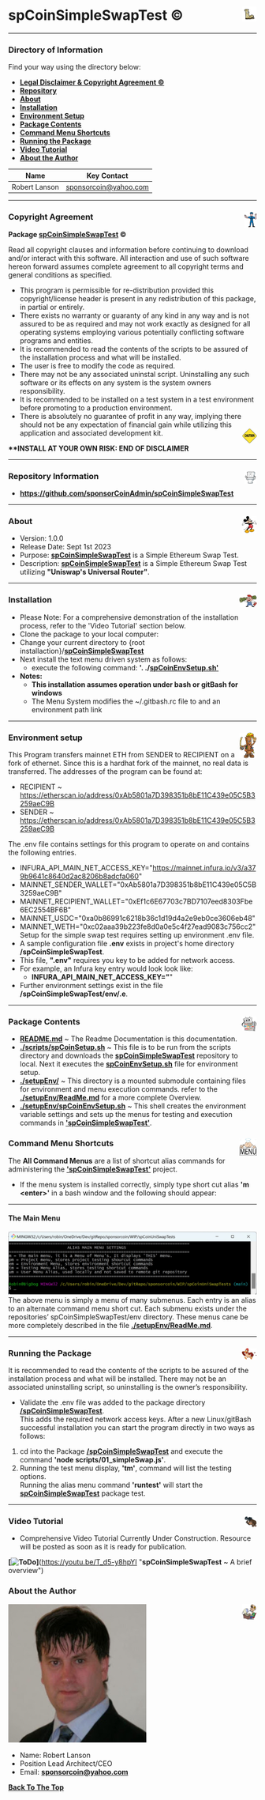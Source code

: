 # spCoinSimpleSwapTest ©<img src="https://github.com/sponsorCoinAdmin/spCoinImages/blob/main/boot1.png" width="6%" align= "right">
---
### Directory of Information
Find your way using the directory below:
<b>
- [Legal Disclaimer & Copyright Agreement ©](#copyright-agreement)
- [Repository](#repository-information)
- [About](#about)
- [Installation](#installation)
- [Environment Setup](#environment-setup)
- [Package Contents](#package-contents)
- [Command Menu Shortcuts](#command-menu-shortcuts)
- [Running the Package](#running-the-package)
- [Video Tutorial](#video-tutorial)
- [About the Author](#about-the-author)
 </b>
 
 Name  | Key Contact
------------- | -------------
Robert Lanson | sponsorcoin@yahoo.com

- - - -
### Copyright Agreement<img src="https://github.com/sponsorCoinAdmin/spCoinImages/blob/main/policeman.png" width="5%" align= "right">
<b>Package [<b>spCoinSimpleSwapTest</b>](https://github.com/sponsorCoinAdmin/spCoinSimpleSwapTest/tree/main) ©</b> 

Read all copyright clauses and information before continuing to download and/or interact with this software. All interaction and use of such software hereon forward assumes complete agreement to all copyright terms and general conditions as specified. 

- This program is permissible for re-distribution provided this copyright/license header is present in any redistribution of this package, in partial or entirely.  
- There exists no warranty or guaranty of any kind in any way and is not assured to be as required and may not work exactly as designed for all operating systems employing various potentially conflicting software programs and entities.  
- It is recommended to read the contents of the scripts to be assured of the installation process and what will be installed. 
- The user is free to modify the code as required. 
- There may not be any associated uninstal script. Uninstalling any such software or its effects on any system is the system owners responsibility.
- It is recommended to be installed on a test system in a test environment before promoting to a production environment.
- There is absolutely no guarantee of profit in any way, implying there should not be any expectation of financial gain while utilizing this application and associated development kit.</b><img src="https://github.com/sponsorCoinAdmin/spCoinImages/blob/main//caution.png" width="6%" align= "right"></b>

<b>**INSTALL AT YOUR OWN RISK: END OF DISCLAIMER</b>
 - - - -
### Repository Information<img src="https://github.com/sponsorCoinAdmin/spCoinImages/blob/main/repository.png" width="5%" align= "right">
- <b>https://github.com/sponsorCoinAdmin/spCoinSimpleSwapTest</b>
- - - -
### About<img src="https://github.com/sponsorCoinAdmin/spCoinImages/blob/main/aboutMickey.png" width="6%" align= "right">
- Version: 1.0.0
- Release Date: Sept 1st 2023
- Purpose: [<b>spCoinSimpleSwapTest</b>](https://github.com/sponsorCoinAdmin/spCoinSimpleSwapTest/tree/main) is a Simple Ethereum Swap Test.
- Description: [<b>spCoinSimpleSwapTest</b>](https://github.com/sponsorCoinAdmin/spCoinSimpleSwapTest/tree/main) is a Simple Ethereum Swap Test utilizing <b>"Uniswap's Universal Router"</b>.
 - - - -
### Installation<img src="https://github.com/sponsorCoinAdmin/spCoinImages/blob/main/installation.png" width="7%" align= "right">
- Please Note: For a comprehensive demonstration of the installation process, refer to the 'Video Tutorial' section below.
- Clone the package to your local computer:
- Change your current directory to {root installaction}/[<b>spCoinSimpleSwapTest</b>](https://github.com/sponsorCoinAdmin/spCoinSimpleSwapTest/tree/main)
- Next install the text menu driven system as follows:
    - execute the following command: <b>'. ./[<b>spCoinEnvSetup.sh</b>'](https://github.com/sponsorCoinAdmin/spCoinSetupEnv/blob/main/spCoinEnvSetup.sh)</b>
- <b>Notes:
    - This installation assumes operation under bash or gitBash for windows</b>
    - The Menu System modifies the ~/.gitbash.rc file to and an environment path link
 - - - -
### Environment setup<img src="https://github.com/sponsorCoinAdmin/spCoinImages/blob/main/setup6.png" width="7%" align= "right">
This Program transfers mainnet ETH from SENDER to RECIPIENT on a fork of ethernet. Since this is a hardhat fork of the mainnet, no real data is transferred. The addresses of the program can be found at:
- RECIPIENT ~ https://etherscan.io/address/0xAb5801a7D398351b8bE11C439e05C5B3259aeC9B
- SENDER ~ https://etherscan.io/address/0xAb5801a7D398351b8bE11C439e05C5B3259aeC9B

 The .env file contains settings for this program to operate on and contains the following entries.
- INFURA_API_MAIN_NET_ACCESS_KEY="https://mainnet.infura.io/v3/a379b9641c8640d2ac8206b8adcfa060"
- MAINNET_SENDER_WALLET="0xAb5801a7D398351b8bE11C439e05C5B3259aeC9B"
- MAINNET_RECIPIENT_WALLET="0xEf1c6E67703c7BD7107eed8303Fbe6EC2554BF6B"
- MAINNET_USDC="0xa0b86991c6218b36c1d19d4a2e9eb0ce3606eb48"
- MAINNET_WETH="0xc02aaa39b223fe8d0a0e5c4f27ead9083c756cc2"
Setup for the simple swap test requires setting up environment .env file.
- A sample configuration file <b>.env</b> exists in  project's home directory <b>/spCoinSimpleSwapTest</b>.
- This file, <b>".env"</b> requires you key to be added for network access.
- For example, an Infura key entry would look look like:
  - <b>INFURA_API_MAIN_NET_ACCESS_KEY="<Your Infura Key Here></b>"
- Further environment settings exist in the file <b>/spCoinSimpleSwapTest/env/.e</b>.
 - - - - 
### Package Contents<img src="https://github.com/sponsorCoinAdmin/spCoinImages/blob/main/contents.png" width="6%" align= "right">
- [<b>README.md</b>](https://github.com/sponsorCoinAdmin/spCoinSimpleSwapTest/edit/main/README.md) ~ The Readme Documentation is this documentation.
- [<b>./scripts/spCoinSetup.sh</b>](https://github.com/sponsorCoinAdmin/spCoinSimpleSwapTest/blob/main/scripts/spCoinSetup.sh)  ~ This file is to be run from the scripts directory and downloads the [<b>spCoinSimpleSwapTest</b>](https://github.com/sponsorCoinAdmin/spCoinSimpleSwapTest/tree/main</b>) repository to local. Next it executes the [<b>spCoinEnvSetup.sh</b>](https://github.com/sponsorCoinAdmin/spCoinSetupEnv/blob/main/spCoinEnvSetup.sh) file for environment setup.
- [<b>./setupEnv/</b>](https://github.com/sponsorCoinAdmin/spCoinSetupEnv/tree/ef96401c818432d0fe6ff1d6642fab31f44b6fb5) ~ This directory is a mounted submodule containing files for environment and menu execution commands. refer to the [<b>./setupEnv/ReadMe.md</b>](https://github.com/sponsorCoinAdmin/spCoinSetupEnv/blob/main/README.md) for a more complete Overview.
- [<b>./setupEnv/spCoinEnvSetup.sh</b>](https://github.com/sponsorCoinAdmin/spCoinSetupEnv) ~ This shell creates the environment variable settings and sets up the menus for testing and execution commands in [<b>'spCoinSimpleSwapTest'</b>](https://github.com/sponsorCoinAdmin/spCoinSimpleSwapTest/tree/main).
### Command Menu Shortcuts<img src="https://github.com/sponsorCoinAdmin/spCoinImages/blob/main/menu 4.jpg" width="7%" align= "right">
The <b>All Command Menus</b> are a list of shortcut alias commands for administering the [<b>'spCoinSimpleSwapTest'</b>](https://github.com/sponsorCoinAdmin/spCoinSimpleSwapTest/tree/main) project.
- If the menu system is installed correctly, simply type short cut alias <b>'m \<enter>'</b> in a bash window and the following should appear:
- - - -
#### The Main Menu
![<b>Author Image</b>](https://github.com/sponsorCoinAdmin/spCoinImages/blob/main/mainMenu.jpg)
The above menu is simply a menu of many submenus. Each entry is an alias to an alternate command menu short cut. Each submenu exists under the repositories’ spCoinSimpleSwapTest/env directory. These menus cane be more completely described in the file [<b>./setupEnv/ReadMe.md</b>](https://github.com/sponsorCoinAdmin/spCoinSetupEnv/blob/main/README.md).
 - - - -
### Running the Package<img src="https://github.com/sponsorCoinAdmin/spCoinImages/blob/main/running2.png" width="6%" align= "right">
It is recommended to read the contents of the scripts to be assured of the installation process and what will be installed. There may not be an associated uninstalling script, so uninstalling is the owner’s responsibility.
- Validate the .env file was added to the package directory [<b>/spCoinSimpleSwapTest</b>](https://github.com/sponsorCoinAdmin/spCoinSimpleSwapTest/tree/main).<BR>This adds the required network access keys.
After a new Linux/gitBash successful installation you can start the program directly in two ways as follows:
1. cd into the Package [<b>/spCoinSimpleSwapTest</b>](https://github.com/sponsorCoinAdmin/spCoinSimpleSwapTest/tree/main) and execute the command <b>'node scripts/01_simpleSwap.js'</b>.
2. Running the test menu display, <b>'tm'</b>, command will list the testing options.<BR>
Running the alias menu command <b>'runtest'</b> will start the [<b>spCoinSimpleSwapTest</b>](https://github.com/sponsorCoinAdmin/spCoinSimpleSwapTest/tree/main) package test.
 - - - -
### Video Tutorial<img src="https://github.com/sponsorCoinAdmin/spCoinImages/blob/main/video.png" width="5%" align= "right">
- Comprehensive Video Tutorial Currently Under Construction. Resource will be posted as soon as it is ready for publication.

<b>[![ToDo](https://github.com/sponsorCoinAdmin/spCoinImages/blob/main/maxresdefault.jpg)]</b>(https://youtu.be/T_d5-y8hpYI "<b>spCoinSimpleSwapTest</b> ~ A brief overview")

### About the Author
![<b>Author Image</b>](https://github.com/sponsorCoinAdmin/spCoinImages/blob/main/RobinPhoto.jpg)<img src="https://github.com/sponsorCoinAdmin/spCoinImages/blob/main/computer-nerd-1.png" width="6%" align= "right">
- Name: Robert Lanson
- Position Lead Architect/CEO
- Email: <b>sponsorcoin@yahoo.com</b>

[<b>Back To The Top</b>](#directory-of-information)
